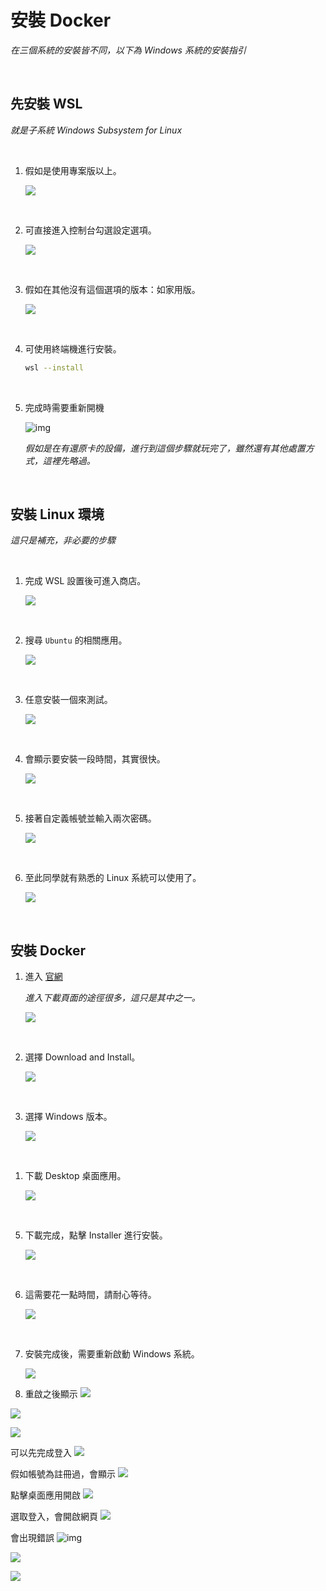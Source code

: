 # 安裝 Docker

_在三個系統的安裝皆不同，以下為 Windows 系統的安裝指引_

<br>

## 先安裝 WSL

_就是子系統 Windows Subsystem for Linux_

<br>

1. 假如是使用專案版以上。

    ![](images/img_14.png)

<br>

2. 可直接進入控制台勾選設定選項。

    ![](images/img_18.png)

<br>

3. 假如在其他沒有這個選項的版本：如家用版。

    ![](images/img_17.png)

<br>

4. 可使用終端機進行安裝。

    ```bash
    wsl --install
    ```

<br>

5. 完成時需要重新開機

    ![img](images/img_16.png)

    _假如是在有還原卡的設備，進行到這個步驟就玩完了，雖然還有其他處置方式，這裡先略過。_

<br>

## 安裝 Linux 環境

_這只是補充，非必要的步驟_

<br>

1. 完成 WSL 設置後可進入商店。

    ![](images/img_22.png)

<br>

2. 搜尋 `Ubuntu` 的相關應用。

    ![](images/img_23.png)

<br>

3. 任意安裝一個來測試。

    ![](images/img_24.png)

<br>

4. 會顯示要安裝一段時間，其實很快。

    ![](images/img_25.png)

<br>

5. 接著自定義帳號並輸入兩次密碼。

    ![](images/img_26.png)

<br>

6. 至此同學就有熟悉的 Linux 系統可以使用了。

    ![](images/img_27.png)

<br>

## 安裝 Docker

1. 進入 [官網](https://docs.docker.com/)

    _進入下載頁面的途徑很多，這只是其中之一。_

    ![](images/img_28.png)

<br>

2. 選擇 Download and Install。

   ![](images/img_01.png)

<br>

3. 選擇 Windows 版本。

   ![](images/img_02.png)

<br>

1. 下載 Desktop 桌面應用。

   ![](images/img_03.png)

<br>

5. 下載完成，點擊 Installer 進行安裝。

   ![](images/img_05.png)

<br>

6. 這需要花一點時間，請耐心等待。

   ![](images/img_04.png)

<br>

7. 安裝完成後，需要重新啟動 Windows 系統。

   ![](images/img_06.png)

8. 重啟之後顯示
![](images/img_20.png)

![](images/img_07.png)

![](images/img_08.png)

可以先完成登入
![](images/img_09.png)

假如帳號為註冊過，會顯示
![](images/img_21.png)

點擊桌面應用開啟
![](images/img_12.png)

選取登入，會開啟網頁
![](images/img_15.png)

會出現錯誤
![img](images/img_11.png)

![](images/img_10.png)

![](images/img_13.png)
